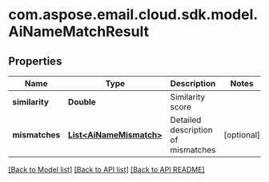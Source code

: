 
# com.aspose.email.cloud.sdk.model.AiNameMatchResult

## Properties
Name | Type | Description | Notes
------------ | ------------- | ------------- | -------------
**similarity** | **Double** | Similarity score              | 
**mismatches** | [**List&lt;AiNameMismatch&gt;**](AiNameMismatch.md) | Detailed description of mismatches              |  [optional]


[[Back to Model list]](README.md#documentation-for-models) [[Back to API list]](README.md#documentation-for-api-endpoints) [[Back to API README]](README.md)

